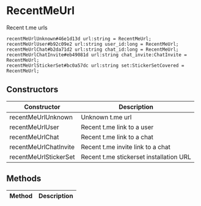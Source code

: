 # RecentMeUrl
Recent t.me urls

```
recentMeUrlUnknown#46e1d13d url:string = RecentMeUrl;
recentMeUrlUser#b92c09e2 url:string user_id:long = RecentMeUrl;
recentMeUrlChat#b2da71d2 url:string chat_id:long = RecentMeUrl;
recentMeUrlChatInvite#eb49081d url:string chat_invite:ChatInvite = RecentMeUrl;
recentMeUrlStickerSet#bc0a57dc url:string set:StickerSetCovered = RecentMeUrl;
```

## Constructors
| Constructor | Description |
| ---- | ----------- |
| recentMeUrlUnknown | Unknown t.me url |
| recentMeUrlUser | Recent t.me link to a user |
| recentMeUrlChat | Recent t.me link to a chat |
| recentMeUrlChatInvite | Recent t.me invite link to a chat |
| recentMeUrlStickerSet | Recent t.me stickerset installation URL |


## Methods
| Method | Description |
| ---- | ----------- |


